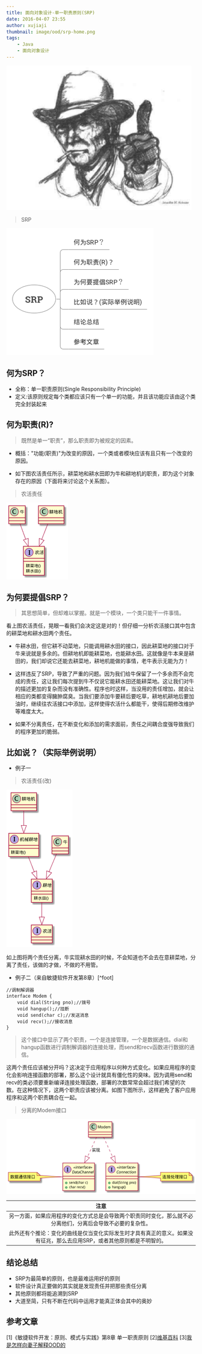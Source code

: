 ```yaml
---
title: 面向对象设计-单一职责原则(SRP)
date: 2016-04-07 23:55
author: xujiaji
thumbnail: image/ood/srp-home.png
tags:
    - Java
    - 面向对象设计
---
```


![只有佛自己才应该担负起公布玄妙秘密的职责](image/ood/srp-home.png)

>SRP

![SRP.png](image/ood/srp.png)
## 何为SRP？
- 全称：单一职责原则(Single Responsibility Principle)
- 定义:该原则规定每个类都应该只有一个单一的功能，并且该功能应该由这个类完全封装起来

## 何为职责(R)?
>既然是单一“职责”，那么职责即为被规定的因素。

- 概括："功能(职责)"为改变的原因，一个类或者模块应该有且只有一个改变的原因。

- 如下图农活责任所示，耕菜地和耕水田即为牛和耕地机的职责，即为这个对象存在的原因（下面将来讨论这个关系图）。

>农活责任

![农活责任](image/ood/srp-nong-huo.png)

## 为何要提倡SRP？
> 其思想简单，但却难以掌握。就是一个模块，一个类只能干一件事情。

看上图农活责任，晃眼一看我们会决定这是对的！但仔细一分析农活接口其中包含的耕菜地和耕水田两个责任。

- 牛耕水田，但它耕不动菜地，只能调用耕水田的接口，因此耕菜地的接口对于牛来说就是多余的。但耕地机即能耕菜地，也能耕水田。这就像是牛本来是耕田的，我们却说它还能去耕菜地，耕地机能做的事情，老牛表示无能为力！

- 这样违反了SRP，导致了严重的问题。因为我们给牛保留了一个多余而不会完成的责任，这让我们每次提到牛不仅说它能耕水田还能耕菜地。这让我们对牛的描述更加的复杂而没有准确性。程序也时这样，当没用的责任增加，就会让相应的类都变得臃肿腐臭。当我们要添加牛要耕后要吃草，耕地机耕地后要加油时，继续往农活接口中添加，这样使得农活什么都能干，使得后期修改维护等难度太大。
- 如果不分离责任，在不断变化和添加的需求面前，责任之间耦合度强导致我们的程序更加的脆弱。
## 比如说？（实际举例说明）
- 例子一
>农活责任(改)

![农活责任(改).png](image/ood/srp-nong-huo-gai.png)

如上图将两个责任分离，牛实现耕水田的时候，不会知道也不会去在意耕菜地，分离了责任，该做的才做，不做的不用管。

- 例子二（来自敏捷软件开发第8章）[^foot]
```
//调制解调器
interface Modem {
    void dial(String pno);//拨号
    void hangup();//挂断
    void send(char c);//发送消息
    void recv();//接收消息
}
```
>这个接口中显示了两个职责，一个是连接管理，一个是数据通信。dial和hangup函数进行调制解调器的连接处理，而send和recv函数进行数据的通信。

这两个责任应该被分开吗？这决定于应用程序以何种方式变化。如果应用程序的变化会影响连接函数的部署，那么这个设计就具有僵化性的臭味。因为调用send和recv的类必须要重新编译连接处理函数，部署的次数常常会超过我们希望的次数。在这种情况下，这两个职责应该被分离。如图下图所示，这样避免了客户应用程序和这两个职责耦合在一起。
> 分离的Modem接口

![分离的Modem接口](image/ood/srp-fen-li.png)

|注意|
|:-:|
|另一方面，如果应用程序的变化方式总是会导致两个职责同时变化，那么就不必分离他们，分离后会导致不必要的复杂性。|
|此外还有个推论：变化的曲线是仅当变化实际发生时才具有真正的意义。如果没有征兆，那么去应用SRP，或者其他原则都是不明智的。|

## 结论总结
- SRP为最简单的原则，也是最难运用好的原则
- 软件设计真正要做的其实就是发现责任并把那些责任分离
- 其他原则都将能追溯到SRP
- 大道至简，只有不断在代码中运用才能真正体会其中的奥妙


## 参考文章
[1]《敏捷软件开发：原则、模式与实践》第8章 单一职责原则
[2][维基百科](https://zh.wikipedia.org/wiki/%E5%8D%95%E4%B8%80%E5%8A%9F%E8%83%BD%E5%8E%9F%E5%88%99)
[3][我是怎样向妻子解释OOD的](http://www.oschina.net/translate/how-i-explained-ood-to-my-wife?lang=chs&page=1#)
